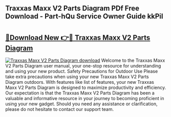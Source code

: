 ## Traxxas Maxx V2 Parts Diagram PDf Free Download - Part-hQu Service Owner Guide kkPiI

# <h2><a href="http://dfqsa1s.blite.top/?on=Traxxas+Maxx+V2+Parts+Diagram">🔗Download New 👉🔴 Traxxas Maxx V2 Parts Diagram</a></h2>

[![Traxxas Maxx V2 Parts Diagram download](https://i.imgur.com/lujVjoI.png)](http://dfqsa1s.blite.top/?on=Traxxas+Maxx+V2+Parts+Diagram)
Welcome to the Traxxas Maxx V2 Parts Diagram user manual, your one-stop resource for understanding and using your new product. Safety Precautions for Outdoor Use Please take extra precautions when using your new Traxxas Maxx V2 Parts Diagram outdoors. With features like list of features, your new Traxxas Maxx V2 Parts Diagram is designed to maximize productivity and efficiency. Our expectation is that the Traxxas Maxx V2 Parts Diagram has been a valuable and informative resource in your journey to becoming proficient in using your new gadget. Should you need any assistance or clarification, please do not hesitate to contact our support team.
